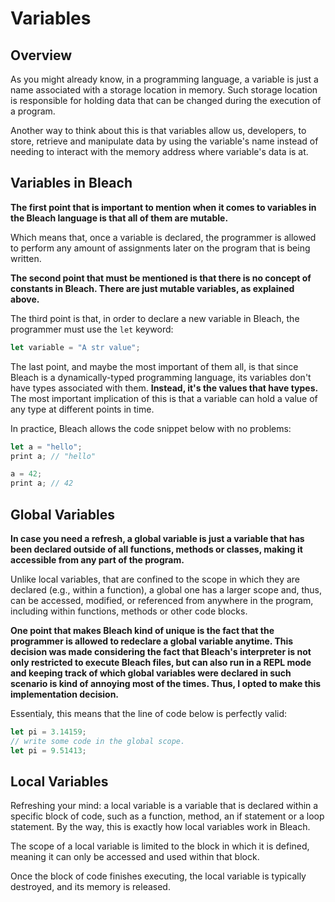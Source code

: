 # Variables

## Overview
As you might already know, in a programming language, a variable is just a name associated with a storage location in memory. Such storage location is responsible for holding data that can be changed during the execution of a program.

Another way to think about this is that variables allow us, developers, to store, retrieve and manipulate data by using the variable's name instead of needing to interact with the memory address where variable's data is at.

## Variables in Bleach
__The first point that is important to mention when it comes to variables in the Bleach language is that all of them are mutable.__ 

Which means that, once a variable is declared, the programmer is allowed to perform any amount of assignments later on the program that is being written.

__The second point that must be mentioned is that there is no concept of constants in Bleach. There are just mutable variables, as explained above.__

The third point is that, in order to declare a new variable in Bleach, the programmer must use the ```let``` keyword:
```ts
let variable = "A str value";
```

The last point, and maybe the most important of them all, is that since Bleach is a dynamically-typed programming language, its variables don't have types associated with them. __Instead, it's the values that have types.__ The most important implication of this is that a variable can hold a value of any type at different points in time.

In practice, Bleach allows the code snippet below with no problems:
```ts
let a = "hello";
print a; // "hello"

a = 42;
print a; // 42
```

## Global Variables
__In case you need a refresh, a global variable is just a variable that has been declared outside of all functions, methods or classes, making it accessible from any part of the program.__

Unlike local variables, that are confined to the scope in which they are declared (e.g., within a function), a global one has a larger scope and, thus, can be accessed, modified, or referenced from anywhere in the program, including within functions, methods or other code blocks.

__One point that makes Bleach kind of unique is the fact that the programmer is allowed to redeclare a global variable anytime. This decision was made considering the fact that Bleach's interpreter is not only restricted to execute Bleach files, but can also run in a REPL mode and keeping track of which global variables were declared in such scenario is kind of annoying most of the times. Thus, I opted to make this implementation decision.__

Essentialy, this means that the line of code below is perfectly valid:
```ts
let pi = 3.14159;
// write some code in the global scope.
let pi = 9.51413;
```

## Local Variables
Refreshing your mind: a local variable is a variable that is declared within a specific block of code, such as a function, method, an if statement or a loop statement. By the way, this is exactly how local variables work in Bleach.

The scope of a local variable is limited to the block in which it is defined, meaning it can only be accessed and used within that block.

Once the block of code finishes executing, the local variable is typically destroyed, and its memory is released.
